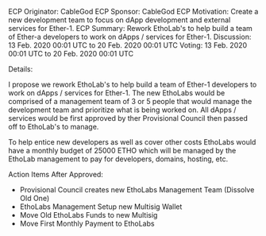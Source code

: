 ECP Originator: CableGod
ECP Sponsor: CableGod
ECP Motivation: Create a new development team to focus on dApp development and external services for Ether-1.
ECP Summary: Rework EthoLab's to help build a team of Ether-a developers to work on dApps / services for Ether-1. 
Discussion: 13 Feb. 2020 00:01 UTC to 20 Feb. 2020 00:01 UTC
Voting: 13 Feb. 2020 00:01 UTC to 20 Feb. 2020 00:01 UTC

Details:

I propose we rework EthoLab's to help build a team of Ether-1 developers to work on dApps / services for Ether-1. The new EthoLabs would be comprised of a management team of 3 or 5 people that would manage the development team and prioritize what is being worked on. All dApps / services would be first approved by ther Provisional Council then passed off to EthoLab's to manage. 

To help entice new developers as well as cover other costs EthoLabs would have a monthly budget of 25000 ETHO which will be managed by the EthoLab management to pay for developers, domains, hosting, etc. 

Action Items After Approved:
- Provisional Council creates new EthoLabs Management Team (Dissolve Old One)
- EthoLabs Management Setup new Multisig Wallet
- Move Old EthoLabs Funds to new Multisig
- Move First Monthly Payment to EthoLabs
